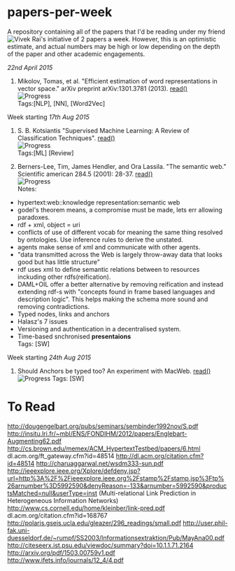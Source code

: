 # papers-per-week
A repository containing all of the papers that I'd be reading under my friend ![Vivek Rai](https://github.com/vivekiitkgp)'s initiative of 2 papers a week.  However, this is an optimistic estimate, and actual numbers may be high or low depending on the depth of the paper and other academic engagements.

*22nd April 2015*

1. Mikolov, Tomas, et al. "Efficient estimation of word representations in vector space." arXiv preprint arXiv:1301.3781 (2013). [read()](http://arxiv.org/pdf/1301.3781v3.pdf)
<br> ![Progress](http://progressed.io/bar/28)
<br> Tags:[NLP], [NN], [Word2Vec]

Week starting *17th Aug 2015*

1. S. B. Kotsiantis "Supervised Machine Learning: A Review of Classification Techniques". [read()](http://wen.ijs.si/ojs-2.4.3/index.php/informatica/article/download/148/140)
<br> ![Progress](http://progressed.io/bar/10)
<br> Tags:[ML] [Review]

2. Berners-Lee, Tim, James Hendler, and Ora Lassila. "The semantic web." Scientific american 284.5 (2001): 28-37. [read()](http://isel2918929391.googlecode.com/svn-history/r347/trunk/RPC/Slides/p01_theSemanticWeb.pdf)
<br> ![Progress](http://progressed.io/bar/100)
<br> Notes:
  * hypertext:web::knowledge representation:semantic web
  * godel's theorem means, a compromise must be made, lets err allowing paradoxes.
  * rdf + xml, object = uri
  * conflicts of use of different vocab for meaning the same thing resolved by ontologies. Use inference rules to derive the unstated.
  * agents make sense of xml and communicate with other agents.
  * "data transmitted across the Web is largely throw-away data that looks good but has little structure"
  * rdf uses xml to define semantic relations between to resources inckuding other rdfs(reification).
  * DAML+OIL offer a better alternative by removing reification and instead extending rdf-s with "concepts found in frame based languages and description logic". This helps making the schema more sound and removing contradictions.
  * Typed nodes, links and anchors
  * Halasz's 7 issues
  * Versioning and authentication in a decentralised system.
  * Time-based snchronised **presentaions**
<br> Tags: [SW]

Week starting *24th Aug 2015*

1. Should Anchors be typed too? An experiment with MacWeb. [read()](dl.acm.org/citation.cfm?id=168767)
<br> ![Progress](http://progressed.io/bar/1)
Tags: [SW]


To Read
=======

http://dougengelbart.org/pubs/seminars/sembinder1992nov/S.pdf
http://insitu.lri.fr/~mbl/ENS/FONDIHM/2012/papers/Englebart-Augmenting62.pdf
http://cs.brown.edu/memex/ACM_HypertextTestbed/papers/6.html
dl.acm.org/ft_gateway.cfm?id=48514
http://dl.acm.org/citation.cfm?id=48514
http://charuaggarwal.net/wsdm333-sun.pdf
http://ieeexplore.ieee.org/Xplore/defdeny.jsp?url=http%3A%2F%2Fieeexplore.ieee.org%2Fstamp%2Fstamp.jsp%3Ftp%26arnumber%3D5992590&denyReason=-133&arnumber=5992590&productsMatched=null&userType=inst
(Multi-relational Link Prediction in Heterogeneous Information Networks)
http://www.cs.cornell.edu/home/kleinber/link-pred.pdf
dl.acm.org/citation.cfm?id=168767
http://polaris.gseis.ucla.edu/gleazer/296_readings/small.pdf
http://user.phil-fak.uni-duesseldorf.de/~rumpf/SS2003/Informationsextraktion/Pub/MayAna00.pdf
http://citeseerx.ist.psu.edu/viewdoc/summary?doi=10.1.1.71.2164
http://arxiv.org/pdf/1503.00759v1.pdf
http://www.ifets.info/journals/12_4/4.pdf
